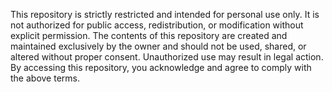 >>
This repository is strictly restricted and intended for personal use only. It is not authorized for public access, redistribution, or modification without explicit permission. The contents of this repository are created and maintained exclusively by the owner and should not be used, shared, or altered without proper consent. Unauthorized use may result in legal action.
By accessing this repository, you acknowledge and agree to comply with the above terms.
